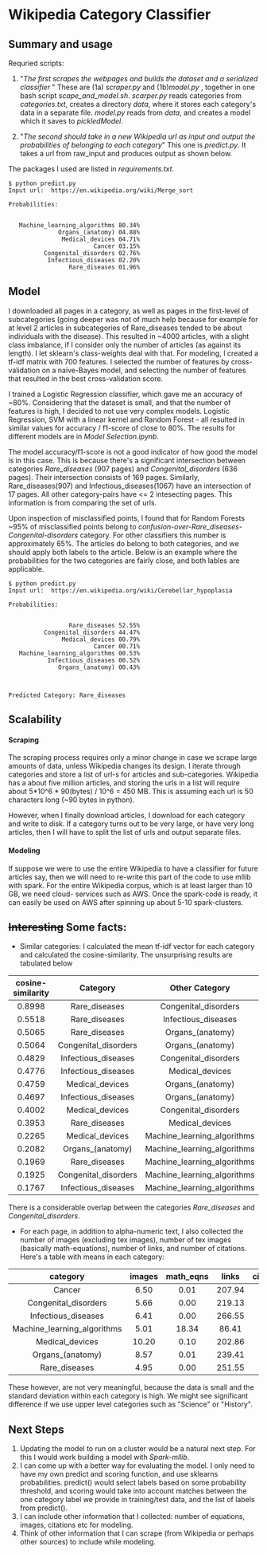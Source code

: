 # Wikipedia Category Classifier

## Summary and usage

Requried scripts:

1. "_The first scrapes the webpages and builds the dataset and a serialized classifier_ "
These are (1a) _scraper.py_ and (1b)_model.py_ , together in one bash script *scape_and_model.sh*. _scarper.py_ reads categories from _categories.txt_, creates a directory _data_, where it stores each category's data in a separate file. _model.py_ reads from _data_, and creates a model which it saves to _pickledModel_.

2. "_The second should take in a new Wikipedia url as input and output the probabilities of belonging to each category_"
   This one is _predict.py_. It takes a url from raw_input and produces output as shown below. 

The packages I used are listed in _requirements.txt_. 

```
$ python predict.py
Input url:  https://en.wikipedia.org/wiki/Merge_sort

Probabilities:


   Machine_learning_algorithms 80.34%
              Organs_(anatomy) 04.88%
               Medical_devices 04.71%
                        Cancer 03.15%
          Congenital_disorders 02.76%
           Infectious_diseases 02.20%
                 Rare_diseases 01.96%

```

## Model
I downloaded all pages in a category, as well as pages in the first-level of subcategories (going deeper was not of much help because for example for at level 2 articles in subcategories of Rare_diseases tended to be about individuals with the disease). This resulted in ~4000 articles, with a slight class imbalance, if I consider only the number of articles (as against its length). I let sklearn's class-weights deal with that. For modeling, I created a tf-idf matrix with 700 features. I selected the number of features by cross-validation on a naive-Bayes model, and selecting the number of features that resulted in the best cross-validation score. 

I trained a Logistic Regression classifier, which gave me an accuracy of ~80%. Considering that the dataset is small, and that the number of features is high, I decided to not use very complex models. Logistic Regression, SVM with a linear kernel and Random Forest - all resulted in similar values for accuracy / f1-score of close to 80%. The results for different models are in _Model Selection.ipynb_. 

The model accuracy/f1-score is not a good indicator of how good the model is in this case. This is because there's a significant intersection between categories *Rare_diseases* (907 pages) and *Congenital_disorders* (636 pages). Their intersection consists of 169 pages. Similarly, Rare_diseases(907) and Infectious_diseases(1067) have an intersection of 17 pages. All other category-pairs have <= 2 intesecting pages. This information is from comparing the set of urls.  

Upon inspection of misclassified points, I found that for Random Forests ~95% of misclassified points belong to *confusion-over-Rare_diseases-Congenital-disorders* category. For other classifiers this number is approximately 65%. 
The articles do belong to both categories, and we should apply both labels to the article. Below is an example where the probabilities for the two categories are fairly close, and both lables are applicable.

```
$ python predict.py
Input url:  https://en.wikipedia.org/wiki/Cerebellar_hypoplasia

Probabilities:


                 Rare_diseases 52.55%
          Congenital_disorders 44.47%
               Medical_devices 00.79%
                        Cancer 00.71%
   Machine_learning_algorithms 00.53%
           Infectious_diseases 00.52%
              Organs_(anatomy) 00.43%



Predicted Category: Rare_diseases
```



## Scalability

#### Scraping
The scraping process requires only a minor change in case we scrape large amounts of data, unless Wikipedia changes its design. I iterate through categories and store a list of url-s for articles and sub-categories. Wikipedia has a about five million
articles, and storing the urls in a list will require about 5*10^6 * 90(bytes) / 10^6 = 450 MB. This is assuming each url is 50 characters long (~90 bytes in python).

However, when I finally download articles, I download for each category and write to disk. If a category turns out to be very large, or have very long articles, then I will have to split the list of urls and output separate files. 

#### Modeling
If suppose we were to use the entire Wikipedia to have a classifier for future articles say, then we will need to re-write this
part of the code to use mllib with spark. For the entire Wikipedia corpus, which is at least larger than 10 GB, we need cloud-
services such as AWS. Once the spark-code is ready, it can easily be used on AWS after spinning up about 5-10 spark-clusters.







## ~~Interesting~~ Some facts:

- Similar categories: I calculated the mean tf-idf vector for each category and calculated the cosine-similarity. The unsurprising results are tabulated below
 
cosine-similarity  | Category | Other Category 
:------:|:------------------:  | :------:
 0.8998 | Rare_diseases | Congenital_disorders |
 0.5518 | Rare_diseases | Infectious_diseases |
 0.5065 | Rare_diseases | Organs_(anatomy) |
 0.5064 | Congenital_disorders | Organs_(anatomy) |
 0.4829 | Infectious_diseases | Congenital_disorders |
 0.4776 | Infectious_diseases | Medical_devices |
 0.4759 | Medical_devices | Organs_(anatomy) |
 0.4697 | Infectious_diseases | Organs_(anatomy) |
 0.4002 | Medical_devices | Congenital_disorders |
 0.3953 | Rare_diseases | Medical_devices |
 0.2265 | Medical_devices | Machine_learning_algorithms |
 0.2082 | Organs_(anatomy) | Machine_learning_algorithms |
 0.1969 | Rare_diseases | Machine_learning_algorithms |
 0.1925 | Congenital_disorders | Machine_learning_algorithms |
 0.1767 | Infectious_diseases | Machine_learning_algorithms |

There is a considerable overlap between the categories *Rare_diseases* and *Congenital_disorders*. 


- For each page, in addition to alpha-numeric text, I also collected the number of images (excluding tex images), number of tex images (basically math-equations), number of links, and number of citations. 
Here's a table with means in each category:

| category | images	| math_eqns  | links| citations |
|:---:|:-----:|:-------:|:-------:|:-------:			
Cancer |       6.50 |       0.01 |     207.94 |      19.60 | 
Congenital_disorders |       5.66 |       0.00 |     219.13 |      14.97 | 
Infectious_diseases |       6.41 |       0.00 |     266.55 |      23.13 | 
Machine_learning_algorithms |       5.01 |      18.34 |      86.41 |       7.04 | 
Medical_devices |      10.20 |       0.10 |     202.86 |      16.92 | 
Organs_(anatomy) |       8.57 |       0.01 |     239.41 |      21.16 | 
Rare_diseases |       4.95 |       0.00 |     251.55 |      18.44 | 

These however, are not very meaningful, because the data is small and the standard deviation within each category is high. 
We might see significant difference if we use upper level categories such as "Science" or "History".


## Next Steps
1. Updating the model to run on a cluster would be a natural next step. For this I would work building a model with _Spark-mllib_.
2. I can come up with a better way for evaluating the model. I only need to have my own predict and scoring function, and use sklearns probabilities. predict() would select labels based on some probability threshold, and scoring would take into account matches between the one category label we provide in training/test data, and the list of labels from predict().
3. I can include other information that I collected: number of equations, images, citations etc for modeling.
4. Think of other information that I can scrape (from Wikipedia or perhaps other sources) to include while modeling. 
